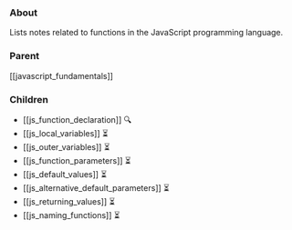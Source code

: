 ### About
Lists notes related to functions in the JavaScript programming language.

### Parent
[[javascript_fundamentals]]

### Children
- [[js_function_declaration]] 🔍
- [[js_local_variables]] ⏳
- [[js_outer_variables]] ⏳
- [[js_function_parameters]] ⏳
- [[js_default_values]] ⏳
- [[js_alternative_default_parameters]] ⏳
- [[js_returning_values]] ⏳
- [[js_naming_functions]] ⏳
